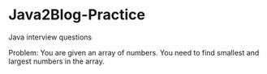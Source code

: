 # Java2Blog-Practice
Java interview questions

Problem:
You are given an array of numbers. You need to find smallest and largest numbers in the array.
